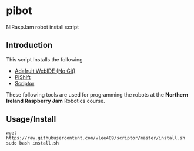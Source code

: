 # pibot
NIRaspJam robot install script

## Introduction

This script Installs the following
- [Adafruit WebIDE (No Git)](https://github.com/adafruit/Adafruit-WebIDE)
- [PiShift](https://github.com/tomhartley/piShift)
- [Scriptor](https://github.com/vlee489/scriptor)

These following tools are used for programming the robots at the **Northern Ireland Raspberry Jam** Robotics course.

## Usage/Install

```
wget https://raw.githubusercontent.com/vlee489/scriptor/master/install.sh
sudo bash install.sh
```
